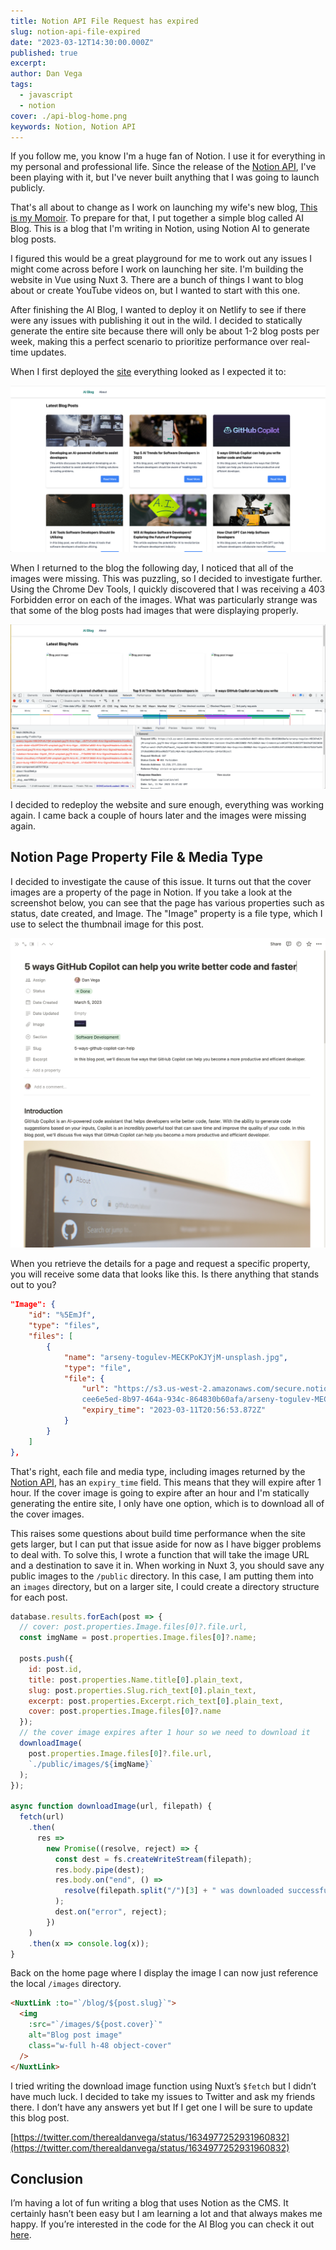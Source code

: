 ```yaml
---
title: Notion API File Request has expired
slug: notion-api-file-expired
date: "2023-03-12T14:30:00.000Z"
published: true
excerpt:
author: Dan Vega
tags:
  - javascript
  - notion
cover: ./api-blog-home.png
keywords: Notion, Notion API
---
```


If you follow me, you know I'm a huge fan of Notion. I use it for everything in my personal and professional life. Since the release of the [Notion API](https://developers.notion.com/), I've been playing with it, but I've never built anything that I was going to launch publicly.

That's all about to change as I work on launching my wife's new blog, [This is my Momoir](https://www.thisismymomoir.com/). To prepare for that, I put together a simple blog called AI Blog. This is a blog that I'm writing in Notion, using Notion AI to generate blog posts.

I figured this would be a great playground for me to work out any issues I might come across before I work on launching her site. I'm building the website in Vue using Nuxt 3. There are a bunch of things I want to blog about or create YouTube videos on, but I wanted to start with this one.

After finishing the AI Blog, I wanted to deploy it on Netlify to see if there were any issues with publishing it out in the wild. I decided to statically generate the entire site because there will only be about 1-2 blog posts per week, making this a perfect scenario to prioritize performance over real-time updates.

When I first deployed the [site](https://ai-notion-blog.netlify.app/) everything looked as I expected it to:

![API Blog](./api-blog-home.png)

When I returned to the blog the following day, I noticed that all of the images were missing. This was puzzling, so I decided to investigate further. Using the Chrome Dev Tools, I quickly discovered that I was receiving a 403 Forbidden error on each of the images. What was particularly strange was that some of the blog posts had images that were displaying properly.

![Images Missing](./images-missing.png)

I decided to redeploy the website and sure enough, everything was working again. I came back a couple of hours later and the images were missing again.

## Notion Page Property File & Media Type

I decided to investigate the cause of this issue. It turns out that the cover images are a property of the page in Notion. If you take a look at the screenshot below, you can see that the page has various properties such as status, date created, and Image. The "Image" property is a file type, which I use to select the thumbnail image for this post.

![Notion Page Properties](./notion-page-properties.png)

When you retrieve the details for a page and request a specific property, you will receive some data that looks like this. Is there anything that stands out to you?

```json
"Image": {
    "id": "%5EmJf",
    "type": "files",
    "files": [
        {
            "name": "arseny-togulev-MECKPoKJYjM-unsplash.jpg",
            "type": "file",
            "file": {
                "url": "https://s3.us-west-2.amazonaws.com/secure.notion-static.com
                cee6e5ed-8b97-464a-934c-864830b60afa/arseny-togulev-MECKPoKJYjM-unsplash.jpg",
                "expiry_time": "2023-03-11T20:56:53.872Z"
            }
        }
    ]
},
```

That's right, each file and media type, including images returned by the [Notion API](https://developers.notion.com/reference/file-object), has an `expiry_time` field. This means that they will expire after 1 hour. If the cover image is going to expire after an hour and I'm statically generating the entire site, I only have one option, which is to download all of the cover images.

This raises some questions about build time performance when the site gets larger, but I can put that issue aside for now as I have bigger problems to deal with. To solve this, I wrote a function that will take the image URL and a destination to save it in. When working in Nuxt 3, you should save any public images to the `/public` directory. In this case, I am putting them into an `images` directory, but on a larger site, I could create a directory structure for each post.

```javascript
database.results.forEach(post => {
  // cover: post.properties.Image.files[0]?.file.url,
  const imgName = post.properties.Image.files[0]?.name;

  posts.push({
    id: post.id,
    title: post.properties.Name.title[0].plain_text,
    slug: post.properties.Slug.rich_text[0].plain_text,
    excerpt: post.properties.Excerpt.rich_text[0].plain_text,
    cover: post.properties.Image.files[0]?.name
  });
  // the cover image expires after 1 hour so we need to download it
  downloadImage(
    post.properties.Image.files[0]?.file.url,
    `./public/images/${imgName}`
  );
});

async function downloadImage(url, filepath) {
  fetch(url)
    .then(
      res =>
        new Promise((resolve, reject) => {
          const dest = fs.createWriteStream(filepath);
          res.body.pipe(dest);
          res.body.on("end", () =>
            resolve(filepath.split("/")[3] + " was downloaded successfully.")
          );
          dest.on("error", reject);
        })
    )
    .then(x => console.log(x));
}
```

Back on the home page where I display the image I can now just reference the local `/images` directory.

```html
<NuxtLink :to="`/blog/${post.slug}`">
  <img
    :src="`/images/${post.cover}`"
    alt="Blog post image"
    class="w-full h-48 object-cover"
  />
</NuxtLink>
```

I tried writing the download image function using Nuxt’s `$fetch` but I didn’t have much luck. I decided to take my issues to Twitter and ask my friends there. I don’t have any answers yet but If I get one I will be sure to update this blog post.

[https://twitter.com/therealdanvega/status/1634977252931960832](https://twitter.com/therealdanvega/status/1634977252931960832)

## Conclusion

I’m having a lot of fun writing a blog that uses Notion as the CMS. It certainly hasn’t been easy but I am learning a lot and that always makes me happy. If you’re interested in the code for the AI Blog you can check it out [here](https://github.com/danvega/ai-blog).

